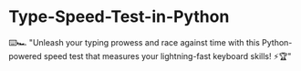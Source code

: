 # Type-Speed-Test-in-Python
⌨️🏎️ "Unleash your typing prowess and race against time with this Python-powered speed test that measures your lightning-fast keyboard skills! ⚡️🏆"
